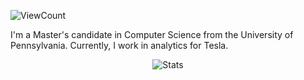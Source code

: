 ![ViewCount](https://views.whatilearened.today/views/github/johnk726/johnk726.svg?cache=remove)

I'm a Master\'s candidate in Computer Science from the University of Pennsylvania. Currently, I work in analytics for Tesla.   

<p align="center">
  <img title="Stats" src="https://github-readme-stats.vercel.app/api?username=johki9&show_icons=true&theme=tokyonight"/>
</p>

